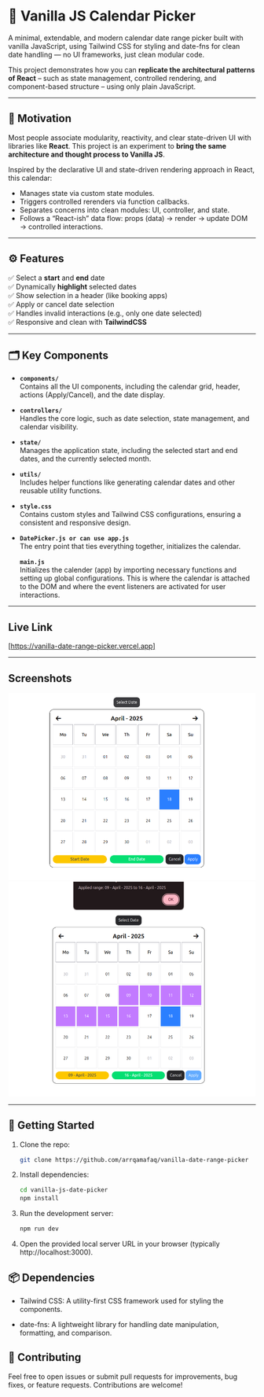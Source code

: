 # 📅 Vanilla JS Calendar Picker

A minimal, extendable, and modern calendar date range picker built with vanilla JavaScript, using Tailwind CSS for styling and date-fns for clean date handling — no UI frameworks, just clean modular code.

This project demonstrates how you can **replicate the architectural patterns of React** – such as state management, controlled rendering, and component-based structure – using only plain JavaScript.

---

## 🌟 Motivation

Most people associate modularity, reactivity, and clear state-driven UI with libraries like **React**. This project is an experiment to **bring the same architecture and thought process to Vanilla JS**.

Inspired by the declarative UI and state-driven rendering approach in React, this calendar:

- Manages state via custom state modules.
- Triggers controlled rerenders via function callbacks.
- Separates concerns into clean modules: UI, controller, and state.
- Follows a “React-ish” data flow: props (data) → render → update DOM → controlled interactions.

---

## ⚙️ Features

✅ Select a **start** and **end** date  
✅ Dynamically **highlight** selected dates  
✅ Show selection in a header (like booking apps)  
✅ Apply or cancel date selection  
✅ Handles invalid interactions (e.g., only one date selected)  
✅ Responsive and clean with **TailwindCSS**

---

## 🗂️ Key Components

- **`components/`**  
  Contains all the UI components, including the calendar grid, header, actions (Apply/Cancel), and the date display.
- **`controllers/`**  
  Handles the core logic, such as date selection, state management, and calendar visibility.
- **`state/`**  
  Manages the application state, including the selected start and end dates, and the currently selected month.

- **`utils/`**  
  Includes helper functions like generating calendar dates and other reusable utility functions.

- **`style.css`**  
  Contains custom styles and Tailwind CSS configurations, ensuring a consistent and responsive design.

- **`DatePicker.js or can use app.js`**  
  The entry point that ties everything together, initializes the calendar.

  **`main.js`**  
  Initializes the calender (app) by importing necessary functions and setting up global configurations. This is where the calendar is attached to the DOM and where the event listeners are activated for user interactions.

---

## Live Link

[https://vanilla-date-range-picker.vercel.app]

---

## Screenshots

![alt text](<Screenshot from 2025-04-18 19-55-48.png>)
![alt text](<Screenshot from 2025-04-18 19-56-07.png>)

---

## 🚀 Getting Started

1. Clone the repo:

   ```bash
   git clone https://github.com/arrqamafaq/vanilla-date-range-picker

   ```

2. Install dependencies:

   ```bash
   cd vanilla-js-date-picker
   npm install

   ```

3. Run the development server:

   ```bash
   npm run dev

   ```

4. Open the provided local server URL in your browser (typically http://localhost:3000).

## 📦 Dependencies

- Tailwind CSS: A utility-first CSS framework used for styling the components.

- date-fns: A lightweight library for handling date manipulation, formatting, and comparison.

## 🙌 Contributing

Feel free to open issues or submit pull requests for improvements, bug fixes, or feature requests. Contributions are welcome!
